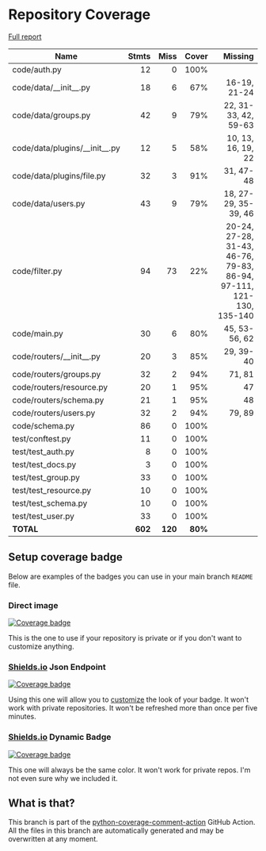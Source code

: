 # Repository Coverage

[Full report](https://htmlpreview.github.io/?https://github.com/HarryKodden/scim-sample/blob/python-coverage-comment-action-data/htmlcov/index.html)

| Name                              |    Stmts |     Miss |   Cover |   Missing |
|---------------------------------- | -------: | -------: | ------: | --------: |
| code/auth.py                      |       12 |        0 |    100% |           |
| code/data/\_\_init\_\_.py         |       18 |        6 |     67% |16-19, 21-24 |
| code/data/groups.py               |       42 |        9 |     79% |22, 31-33, 42, 59-63 |
| code/data/plugins/\_\_init\_\_.py |       12 |        5 |     58% |10, 13, 16, 19, 22 |
| code/data/plugins/file.py         |       32 |        3 |     91% | 31, 47-48 |
| code/data/users.py                |       43 |        9 |     79% |18, 27-29, 35-39, 46 |
| code/filter.py                    |       94 |       73 |     22% |20-24, 27-28, 31-43, 46-76, 79-83, 86-94, 97-111, 121-130, 135-140 |
| code/main.py                      |       30 |        6 |     80% |45, 53-56, 62 |
| code/routers/\_\_init\_\_.py      |       20 |        3 |     85% | 29, 39-40 |
| code/routers/groups.py            |       32 |        2 |     94% |    71, 81 |
| code/routers/resource.py          |       20 |        1 |     95% |        47 |
| code/routers/schema.py            |       21 |        1 |     95% |        48 |
| code/routers/users.py             |       32 |        2 |     94% |    79, 89 |
| code/schema.py                    |       86 |        0 |    100% |           |
| test/conftest.py                  |       11 |        0 |    100% |           |
| test/test\_auth.py                |        8 |        0 |    100% |           |
| test/test\_docs.py                |        3 |        0 |    100% |           |
| test/test\_group.py               |       33 |        0 |    100% |           |
| test/test\_resource.py            |       10 |        0 |    100% |           |
| test/test\_schema.py              |       10 |        0 |    100% |           |
| test/test\_user.py                |       33 |        0 |    100% |           |
|                         **TOTAL** |  **602** |  **120** | **80%** |           |


## Setup coverage badge

Below are examples of the badges you can use in your main branch `README` file.

### Direct image

[![Coverage badge](https://raw.githubusercontent.com/HarryKodden/scim-sample/python-coverage-comment-action-data/badge.svg)](https://htmlpreview.github.io/?https://github.com/HarryKodden/scim-sample/blob/python-coverage-comment-action-data/htmlcov/index.html)

This is the one to use if your repository is private or if you don't want to customize anything.

### [Shields.io](https://shields.io) Json Endpoint

[![Coverage badge](https://img.shields.io/endpoint?url=https://raw.githubusercontent.com/HarryKodden/scim-sample/python-coverage-comment-action-data/endpoint.json)](https://htmlpreview.github.io/?https://github.com/HarryKodden/scim-sample/blob/python-coverage-comment-action-data/htmlcov/index.html)

Using this one will allow you to [customize](https://shields.io/endpoint) the look of your badge.
It won't work with private repositories. It won't be refreshed more than once per five minutes.

### [Shields.io](https://shields.io) Dynamic Badge

[![Coverage badge](https://img.shields.io/badge/dynamic/json?color=brightgreen&label=coverage&query=%24.message&url=https%3A%2F%2Fraw.githubusercontent.com%2FHarryKodden%2Fscim-sample%2Fpython-coverage-comment-action-data%2Fendpoint.json)](https://htmlpreview.github.io/?https://github.com/HarryKodden/scim-sample/blob/python-coverage-comment-action-data/htmlcov/index.html)

This one will always be the same color. It won't work for private repos. I'm not even sure why we included it.

## What is that?

This branch is part of the
[python-coverage-comment-action](https://github.com/marketplace/actions/python-coverage-comment)
GitHub Action. All the files in this branch are automatically generated and may be
overwritten at any moment.